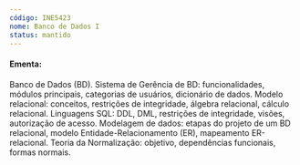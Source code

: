 ```yaml
---
código: INE5423
nome: Banco de Dados I
status: mantido
---
```


#### Ementa:
Banco de Dados (BD). Sistema de Gerência de BD: funcionalidades, módulos principais, categorias de usuários, dicionário de dados. Modelo relacional: conceitos, restrições de integridade, álgebra relacional, cálculo relacional. Linguagens SQL: DDL, DML, restrições de integridade, visões, autorização de acesso. Modelagem de dados: etapas do projeto de um BD relacional, modelo Entidade-Relacionamento (ER), mapeamento ER-relacional. Teoria da Normalização: objetivo, dependências funcionais, formas normais.

